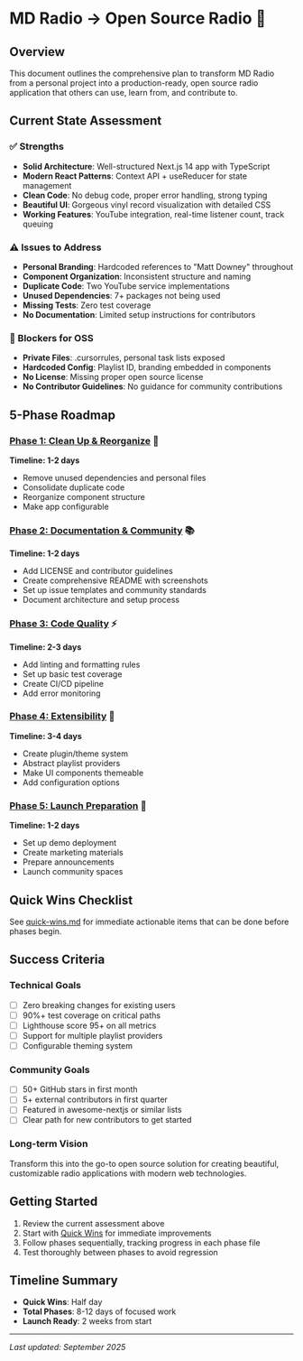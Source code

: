 # MD Radio → Open Source Radio 🎵

## Overview
This document outlines the comprehensive plan to transform MD Radio from a personal project into a production-ready, open source radio application that others can use, learn from, and contribute to.

## Current State Assessment

### ✅ Strengths
- **Solid Architecture**: Well-structured Next.js 14 app with TypeScript
- **Modern React Patterns**: Context API + useReducer for state management
- **Clean Code**: No debug code, proper error handling, strong typing
- **Beautiful UI**: Gorgeous vinyl record visualization with detailed CSS
- **Working Features**: YouTube integration, real-time listener count, track queuing

### ⚠️ Issues to Address
- **Personal Branding**: Hardcoded references to "Matt Downey" throughout
- **Component Organization**: Inconsistent structure and naming
- **Duplicate Code**: Two YouTube service implementations
- **Unused Dependencies**: 7+ packages not being used
- **Missing Tests**: Zero test coverage
- **No Documentation**: Limited setup instructions for contributors

### 🚫 Blockers for OSS
- **Private Files**: .cursorrules, personal task lists exposed
- **Hardcoded Config**: Playlist ID, branding embedded in components
- **No License**: Missing proper open source license
- **No Contributor Guidelines**: No guidance for community contributions

## 5-Phase Roadmap

### [Phase 1: Clean Up & Reorganize](./phase-1-cleanup.md) 🧹
**Timeline: 1-2 days**
- Remove unused dependencies and personal files
- Consolidate duplicate code
- Reorganize component structure
- Make app configurable

### [Phase 2: Documentation & Community](./phase-2-documentation.md) 📚
**Timeline: 1-2 days**  
- Add LICENSE and contributor guidelines
- Create comprehensive README with screenshots
- Set up issue templates and community standards
- Document architecture and setup process

### [Phase 3: Code Quality](./phase-3-quality.md) ⚡
**Timeline: 2-3 days**
- Add linting and formatting rules
- Set up basic test coverage
- Create CI/CD pipeline
- Add error monitoring

### [Phase 4: Extensibility](./phase-4-extensibility.md) 🔧
**Timeline: 3-4 days**
- Create plugin/theme system
- Abstract playlist providers
- Make UI components themeable
- Add configuration options

### [Phase 5: Launch Preparation](./phase-5-launch.md) 🚀
**Timeline: 1-2 days**
- Set up demo deployment
- Create marketing materials
- Prepare announcements
- Launch community spaces

## Quick Wins Checklist
See [quick-wins.md](./quick-wins.md) for immediate actionable items that can be done before phases begin.

## Success Criteria

### Technical Goals
- [ ] Zero breaking changes for existing users
- [ ] 90%+ test coverage on critical paths
- [ ] Lighthouse score 95+ on all metrics
- [ ] Support for multiple playlist providers
- [ ] Configurable theming system

### Community Goals
- [ ] 50+ GitHub stars in first month
- [ ] 5+ external contributors in first quarter
- [ ] Featured in awesome-nextjs or similar lists
- [ ] Clear path for new contributors to get started

### Long-term Vision
Transform this into the go-to open source solution for creating beautiful, customizable radio applications with modern web technologies.

## Getting Started
1. Review the current assessment above
2. Start with [Quick Wins](./quick-wins.md) for immediate improvements
3. Follow phases sequentially, tracking progress in each phase file
4. Test thoroughly between phases to avoid regression

## Timeline Summary
- **Quick Wins**: Half day
- **Total Phases**: 8-12 days of focused work
- **Launch Ready**: 2 weeks from start

---

*Last updated: September 2025*